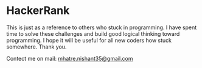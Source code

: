 # HackerRank
This is just as a reference to others who stuck in programming.
I have spent time to solve these challenges and build good logical thinking toward programming. I hope it will be useful for all new coders how stuck somewhere.
Thank you.

Contect me on mail: mhatre.nishant35@gmail.com

